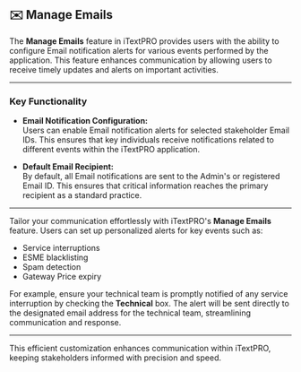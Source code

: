 ## ✉️ Manage Emails

The **Manage Emails** feature in iTextPRO provides users with the ability to configure Email notification alerts for various events performed by the application. This feature enhances communication by allowing users to receive timely updates and alerts on important activities.

---

### Key Functionality

- **Email Notification Configuration:**  
  Users can enable Email notification alerts for selected stakeholder Email IDs. This ensures that key individuals receive notifications related to different events within the iTextPRO application.

- **Default Email Recipient:**  
  By default, all Email notifications are sent to the Admin's or registered Email ID. This ensures that critical information reaches the primary recipient as a standard practice.

---

Tailor your communication effortlessly with iTextPRO's **Manage Emails** feature. Users can set up personalized alerts for key events such as:

- Service interruptions  
- ESME blacklisting  
- Spam detection  
- Gateway Price expiry  

For example, ensure your technical team is promptly notified of any service interruption by checking the **Technical** box. The alert will be sent directly to the designated email address for the technical team, streamlining communication and response.

---

This efficient customization enhances communication within iTextPRO, keeping stakeholders informed with precision and speed.
